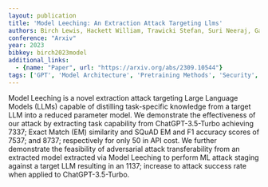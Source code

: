 ```yaml
---
layout: publication
title: 'Model Leeching: An Extraction Attack Targeting Llms'
authors: Birch Lewis, Hackett William, Trawicki Stefan, Suri Neeraj, Garraghan Peter
conference: "Arxiv"
year: 2023
bibkey: birch2023model
additional_links:
  - {name: "Paper", url: "https://arxiv.org/abs/2309.10544"}
tags: ['GPT', 'Model Architecture', 'Pretraining Methods', 'Security', 'Tools']
---
```

Model Leeching is a novel extraction attack targeting Large Language Models (LLMs) capable of distilling task-specific knowledge from a target LLM into a reduced parameter model. We demonstrate the effectiveness of our attack by extracting task capability from ChatGPT-3.5-Turbo achieving 7337; Exact Match (EM) similarity and SQuAD EM and F1 accuracy scores of 7537; and 8737; respectively for only 50 in API cost. We further demonstrate the feasibility of adversarial attack transferability from an extracted model extracted via Model Leeching to perform ML attack staging against a target LLM resulting in an 1137; increase to attack success rate when applied to ChatGPT-3.5-Turbo.
